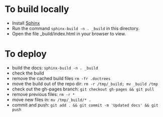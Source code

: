 To build locally
================

* Install [Sphinx](http://www.sphinx-doc.org/en/stable/install.html)
* Run the command ```sphinx-build -n . _build``` in this directory.
* Open the file _build/index.html in your browser to view.

To deploy
=========

* build the docs:
```sphinx-build -n . _build```
* check the build
* remove the cached build files
```rm -fr .doctrees```
* move the build out of the repo dir:
```rm -r /tmp/_build; mv _build /tmp```
* check out the gh-pages branch:
```git checkout gh-pages && git pull```
* remove previous files:
```rm -r *```
* move new files in:
```mv /tmp/_build/* .```
* commit and push:
```git add . && git commit -m 'Updated docs' && git push```
